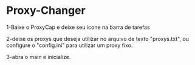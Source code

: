 # Proxy-Changer

1-Baixe o ProxyCap e deixe seu icone na barra de tarefas

2-deixe os proxys que deseja utilizar no arquivo de texto "proxys.txt",
ou configure o "config.ini" para utilizar um proxy fixo.

3-abra o main e inicialize.
